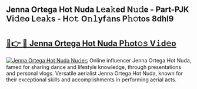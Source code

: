 ## Jenna Ortega Hot Nuda L𝚎a𝚔ed N𝚞𝚍e - Part-PJK Vi𝚍𝚎o L𝚎a𝚔s - H𝚘𝚝 O𝚗𝚕yf𝚊ns P𝚑𝚘tos 8dhl9

# <h2><a href="http://kf7g45r.oniu.top/?m=Jenna+Ortega+Hot+Nuda">🔗👉 🔴 Jenna Ortega Hot Nuda P𝚑ot𝚘𝚜 V𝚒d𝚎o</a></h2>

[![Jenna Ortega Hot Nuda Nu𝚍e𝚜](https://i.imgur.com/0qMVB7G.gif)](http://kf7g45r.oniu.top/?m=Jenna+Ortega+Hot+Nuda)
Online influencer Jenna Ortega Hot Nuda, famed for sharing dance and lifestyle knowledge, through presentations and personal vlogs. Versatile aerialist Jenna Ortega Hot Nuda, known for their exceptional skills and accomplishments in performing aerial acts.  
